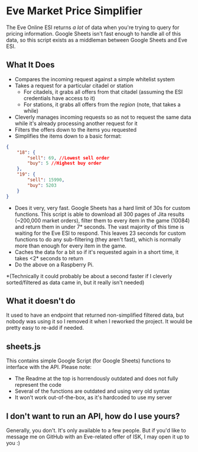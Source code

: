 # Eve Market Price Simplifier

The Eve Online ESI returns _a lot_ of data when you're trying to query for pricing information. Google Sheets isn't fast enough to handle all of this data, so this script exists as a middleman between Google Sheets and Eve ESI.

## What It Does

* Compares the incoming request against a simple whitelist system
* Takes a request for a particular citadel or station
    * For citadels, it grabs all offers from that citadel (assuming the ESI credentials have access to it)
    * For stations, it grabs all offers from the *region* (note, that takes a while)
* Cleverly manages incoming requests so as not to request the same data while it's already processing another request for it
* Filters the offers down to the items you requested
* Simplifies the items down to a basic format:

```json
{
    "18": {
        "sell": 69, //Lowest sell order
        "buy": 5 //Highest buy order
    },
    "19": {
        "sell": 15990,
        "buy": 5203
    }
}
```
* Does it very, very fast. Google Sheets has a hard limit of 30s for custom functions. This script is able to download all 300 pages of Jita results (~200,000 market orders), filter them to every item in the game (10084) and return them in under 7* seconds. The vast majority of this time is waiting for the Eve ESI to respond. This leaves 23 seconds for custom functions to do any sub-filtering (they aren't fast), which is normally more than enough for every item in the game.
* Caches the data for a bit so if it's requested again in a short time, it takes <2* seconds to return
* Do the above on a Raspberry Pi.

*(Technically it could probably be about a second faster if I cleverly sorted/filtered as data came in, but it really isn't needed)

## What it doesn't do

It used to have an endpoint that returned non-simplified filtered data, but nobody was using it so I removed it when I reworked the project. It would be pretty easy to re-add if needed.

## sheets.js

This contains simple Google Script (for Google Sheets) functions to interface with the API. Please note:
* The Readme at the top is horrendously outdated and does not fully represent the code
* Several of the functions are outdated and using very old syntax
* It won't work out-of-the-box, as it's hardcoded to use my server

## I don't want to run an API, how do I use yours?

Generally, you don't. It's only available to a few people. But if you'd like to message me on GitHub with an Eve-related offer of ISK, I may open it up to you :)
